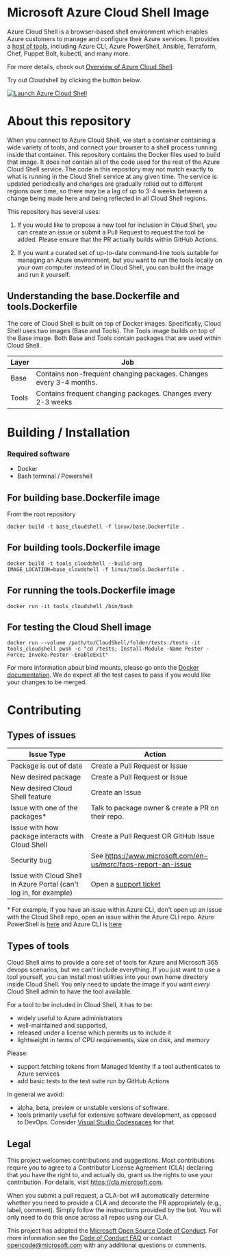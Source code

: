 
# Microsoft Azure Cloud Shell Image

Azure Cloud Shell is a browser-based shell environment which enables Azure customers to manage and configure their Azure services. It provides a [host of tools](https://docs.microsoft.com/en-us/azure/cloud-shell/features), including Azure CLI, Azure PowerShell, Ansible, Terraform, Chef, Puppet Bolt, kubectl, and many more.

For more details, check out [Overview of Azure Cloud Shell](https://docs.microsoft.com/en-us/azure/cloud-shell/overview#:~:text=Features%201%20Browser-based%20shell%20experience.%20...%202%20Choice,7%20Connect%20your%20Microsoft%20Azure%20Files%20storage.%20).

Try out Cloudshell by clicking the button below.

[![](https://shell.azure.com/images/launchcloudshell.png "Launch Azure Cloud Shell")](https://shell.azure.com)

# About this repository

When you connect to Azure Cloud Shell, we start a container containing a wide variety of tools, and connect your browser to a shell process running inside that container. This repository contains the Docker files used to build that image. It does _not_ contain all of the code used for the rest of the Azure Cloud Shell service. The code in this repository may not match exactly to what is running in the Cloud Shell service at any given time. The service is updated periodically and changes are gradually rolled out to different regions over time, so there may be a lag of up to 3-4 weeks between a change being made here and being reflected in all Cloud Shell regions.

This repository has several uses:

1. If you would like to propose a new tool for inclusion in Cloud Shell, you can create an issue or submit a Pull Request to request the tool be added. Please ensure that the PR actually builds within GitHub Actions.

2. If you want a curated set of up-to-date command-line tools suitable for managing an Azure environment, but you want to run the tools locally on your own computer instead of in Cloud Shell, you can build the image and run it yourself.


## Understanding the base.Dockerfile and tools.Dockerfile

The core of Cloud Shell is built on top of Docker images. Specifically, Cloud Shell uses two images (Base and Tools). The Tools image builds on top of the Base image. Both Base and Tools contain packages that are used within Cloud Shell.

| Layer        | Job           |
| ---|---|
| Base      | Contains non-frequent changing packages. Changes every 3-4 months. |
| Tools      | Contains frequent changing packages. Changes every 2-3 weeks |


# Building / Installation

### Required software

* Docker
* Bash terminal / Powershell



## For building base.Dockerfile image 
From the root repository
```
docker build -t base_cloudshell -f linux/base.Dockerfile .
```
## For building tools.Dockerfile image 
```
docker build -t tools_cloudshell --build-arg IMAGE_LOCATION=base_cloudshell -f linux/tools.Dockerfile . 
```

## For running the tools.Dockerfile image 
```
docker run -it tools_cloudshell /bin/bash
```

## For testing the Cloud Shell image
```
docker run --volume /path/to/CloudShell/folder/tests:/tests -it tools_cloudshell pwsh -c "cd /tests; Install-Module -Name Pester -Force; Invoke-Pester -EnableExit" 
```

For more information about bind mounts, please go onto the [Docker documentation](https://docs.docker.com/storage/bind-mounts/). We do expect all the test cases to pass if you would like your changes to be merged. 

# Contributing

## Types of issues 

| Issue Type        | Action           |
| ---|---|
| Package is out of date      | Create a Pull Request or Issue |
| New desired package     | Create a Pull Request or Issue |
| New desired Cloud Shell feature | Create an Issue |
| Issue with one of the packages*     | Talk to package owner & create a PR on their repo.  |
| Issue with how package interacts with Cloud Shell     | Create a Pull Request OR GitHub Issue |
| Security bug | See https://www.microsoft.com/en-us/msrc/faqs-report-an-issue |
| Issue with Cloud Shell in Azure Portal (can't log in, for example) | Open a [support ticket](https://docs.microsoft.com/en-us/azure/active-directory/fundamentals/active-directory-troubleshooting-support-howto#:~:text=How%20to%20open%20a%20support%20ticket%20for%20Azure,Troubleshooting%20%2B%20Support%20and%20select%20New%20support%20request.) |

\* For example, if you have an issue within Azure CLI, don't open up an issue with the Cloud Shell repo, open an issue within the Azure CLI repo. 
Azure PowerShell is [here](https://github.com/Azure/azure-powershell/issues) and Azure CLI is [here](https://github.com/Azure/azure-cli/issues) 

## Types of tools 

Cloud Shell aims to provide a core set of tools for Azure and Microsoft 365 devops scenarios, but we can't include everything. 
If you just want to use a tool yourself, you can install most utilities into your own home directory inside Cloud Shell. 
You only need to update the image if you want _every_ Cloud Shell admin to have the tool available.

For a tool to be included in Cloud Shell, it has to be:

- widely useful to Azure administrators
- well-maintained and supported,  
- released under a license which permits us to include it
- lightweight in terms of CPU requirements, size on disk, and memory

Please:
- support fetching tokens from Managed Identity if a tool authenticates to Azure services
- add basic tests to the test suite run by GitHub Actions

In general we avoid:
- alpha, beta, preview or unstable versions of software. 
- tools primarily useful for extensive software development, as opposed to DevOps. Consider [Visual Studio Codespaces](https://visualstudio.microsoft.com/services/visual-studio-codespaces/) for that.

## Legal

This project welcomes contributions and suggestions.  Most contributions require you to agree to a
Contributor License Agreement (CLA) declaring that you have the right to, and actually do, grant us
the rights to use your contribution. For details, visit https://cla.microsoft.com.

When you submit a pull request, a CLA-bot will automatically determine whether you need to provide
a CLA and decorate the PR appropriately (e.g., label, comment). Simply follow the instructions
provided by the bot. You will only need to do this once across all repos using our CLA.

This project has adopted the [Microsoft Open Source Code of Conduct](https://opensource.microsoft.com/codeofconduct/).
For more information see the [Code of Conduct FAQ](https://opensource.microsoft.com/codeofconduct/faq/) or
contact [opencode@microsoft.com](mailto:opencode@microsoft.com) with any additional questions or comments.
